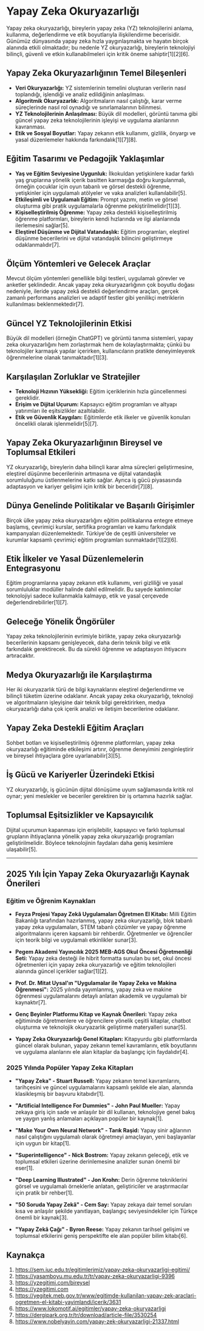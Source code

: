 # Yapay Zeka Okuryazarlığı

Yapay zeka okuryazarlığı, bireylerin yapay zeka (YZ) teknolojilerini anlama, kullanma, değerlendirme ve etik boyutlarıyla ilişkilendirme becerisidir. Günümüz dünyasında yapay zeka hızla yaygınlaşmakta ve hayatın birçok alanında etkili olmaktadır; bu nedenle YZ okuryazarlığı, bireylerin teknolojiyi bilinçli, güvenli ve etkin kullanabilmeleri için kritik öneme sahiptir[1][2][6].

## Yapay Zeka Okuryazarlığının Temel Bileşenleri

* **Veri Okuryazarlığı:** YZ sistemlerinin temelini oluşturan verilerin nasıl toplandığı, işlendiği ve analiz edildiğinin anlaşılması.
* **Algoritmik Okuryazarlık:** Algoritmaların nasıl çalıştığı, karar verme süreçlerinde nasıl rol oynadığı ve sınırlamalarının bilinmesi.
* **YZ Teknolojilerinin Anlaşılması:** Büyük dil modelleri, görüntü tanıma gibi güncel yapay zeka teknolojilerinin işleyişi ve uygulama alanlarının kavranması.
* **Etik ve Sosyal Boyutlar:** Yapay zekanın etik kullanımı, gizlilik, önyargı ve yasal düzenlemeler hakkında farkındalık[1][7][8].

## Eğitim Tasarımı ve Pedagojik Yaklaşımlar

* **Yaş ve Eğitim Seviyesine Uygunluk:** İlkokuldan yetişkinlere kadar farklı yaş gruplarına yönelik içerik basitten karmaşığa doğru kurgulanmalı, örneğin çocuklar için oyun tabanlı ve görsel destekli öğrenme, yetişkinler için uygulamalı atölyeler ve vaka analizleri kullanılabilir[5].
* **Etkileşimli ve Uygulamalı Eğitim:** Prompt yazımı, metin ve görsel oluşturma gibi pratik uygulamalarla öğrenme pekiştirilmelidir[1][3].
* **Kişiselleştirilmiş Öğrenme:** Yapay zeka destekli kişiselleştirilmiş öğrenme platformları, bireylerin kendi hızlarında ve ilgi alanlarında ilerlemesini sağlar[5].
* **Eleştirel Düşünme ve Dijital Vatandaşlık:** Eğitim programları, eleştirel düşünme becerilerini ve dijital vatandaşlık bilincini geliştirmeye odaklanmalıdır[7].

## Ölçüm Yöntemleri ve Gelecek Araçlar

Mevcut ölçüm yöntemleri genellikle bilgi testleri, uygulamalı görevler ve anketler şeklindedir. Ancak yapay zeka okuryazarlığının çok boyutlu doğası nedeniyle, ileride yapay zekâ destekli değerlendirme araçları, gerçek zamanlı performans analizleri ve adaptif testler gibi yenilikçi metriklerin kullanılması beklenmektedir[7].

## Güncel YZ Teknolojilerinin Etkisi

Büyük dil modelleri (örneğin ChatGPT) ve görüntü tanıma sistemleri, yapay zeka okuryazarlığını hem zorlaştırmak hem de kolaylaştırmakta; çünkü bu teknolojiler karmaşık yapılar içerirken, kullanıcıların pratikte deneyimleyerek öğrenmelerine olanak tanımaktadır[1][3].

## Karşılaşılan Zorluklar ve Stratejiler

* **Teknoloji Hızının Yüksekliği:** Eğitim içeriklerinin hızla güncellenmesi gereklidir.
* **Erişim ve Dijital Uçurum:** Kapsayıcı eğitim programları ve altyapı yatırımları ile eşitsizlikler azaltılabilir.
* **Etik ve Güvenlik Kaygıları:** Eğitimlerde etik ilkeler ve güvenlik konuları öncelikli olarak işlenmelidir[5][7].

## Yapay Zeka Okuryazarlığının Bireysel ve Toplumsal Etkileri

YZ okuryazarlığı, bireylerin daha bilinçli karar alma süreçleri geliştirmesine, eleştirel düşünme becerilerinin artmasına ve dijital vatandaşlık sorumluluğunu üstlenmelerine katkı sağlar. Ayrıca iş gücü piyasasında adaptasyon ve kariyer gelişimi için kritik bir beceridir[7][8].

## Dünya Genelinde Politikalar ve Başarılı Girişimler

Birçok ülke yapay zeka okuryazarlığını eğitim politikalarına entegre etmeye başlamış, çevrimiçi kurslar, sertifika programları ve kamu farkındalık kampanyaları düzenlemektedir. Türkiye'de de çeşitli üniversiteler ve kurumlar kapsamlı çevrimiçi eğitim programları sunmaktadır[1][2][6].

## Etik İlkeler ve Yasal Düzenlemelerin Entegrasyonu

Eğitim programlarına yapay zekanın etik kullanımı, veri gizliliği ve yasal sorumluluklar modüller halinde dahil edilmelidir. Bu sayede katılımcılar teknolojiyi sadece kullanmakla kalmayıp, etik ve yasal çerçevede değerlendirebilirler[1][7].

## Geleceğe Yönelik Öngörüler

Yapay zeka teknolojilerinin evrimiyle birlikte, yapay zeka okuryazarlığı becerilerinin kapsamı genişleyecek, daha derin teknik bilgi ve etik farkındalık gerektirecek. Bu da sürekli öğrenme ve adaptasyon ihtiyacını artıracaktır.

## Medya Okuryazarlığı ile Karşılaştırma

Her iki okuryazarlık türü de bilgi kaynaklarını eleştirel değerlendirme ve bilinçli tüketim üzerine odaklanır. Ancak yapay zeka okuryazarlığı, teknoloji ve algoritmaların işleyişine dair teknik bilgi gerektirirken, medya okuryazarlığı daha çok içerik analizi ve iletişim becerilerine odaklanır.

## Yapay Zeka Destekli Eğitim Araçları

Sohbet botları ve kişiselleştirilmiş öğrenme platformları, yapay zeka okuryazarlığı eğitiminde etkileşimi artırır, öğrenme deneyimini zenginleştirir ve bireysel ihtiyaçlara göre uyarlanabilir[3][5].

## İş Gücü ve Kariyerler Üzerindeki Etkisi

YZ okuryazarlığı, iş gücünün dijital dönüşüme uyum sağlamasında kritik rol oynar; yeni meslekler ve beceriler gerektiren bir iş ortamına hazırlık sağlar.

## Toplumsal Eşitsizlikler ve Kapsayıcılık

Dijital uçurumun kapanması için erişilebilir, kapsayıcı ve farklı toplumsal grupların ihtiyaçlarına yönelik yapay zeka okuryazarlığı programları geliştirilmelidir. Böylece teknolojinin faydaları daha geniş kesimlere ulaşabilir[5].

---

## 2025 Yılı İçin Yapay Zeka Okuryazarlığı Kaynak Önerileri

### Eğitim ve Öğrenim Kaynakları

* **Feyza Projesi Yapay Zekâ Uygulamaları Öğretmen El Kitabı:** Milli Eğitim Bakanlığı tarafından hazırlanmış, yapay zeka okuryazarlığı, blok tabanlı yapay zeka uygulamaları, STEM tabanlı çözümler ve yapay öğrenme algoritmalarını içeren kapsamlı bir rehberdir. Öğretmenler ve öğrenciler için teorik bilgi ve uygulamalı etkinlikler sunar[3].

* **Pegem Akademi Yayıncılık 2025 MEB-AGS Okul Öncesi Öğretmenliği Seti:** Yapay zeka desteği ile hibrit formatta sunulan bu set, okul öncesi öğretmenleri için yapay zeka okuryazarlığı ve eğitim teknolojileri alanında güncel içerikler sağlar[1][2].

* **Prof. Dr. Mitat Uysal'ın "Uygulamalar ile Yapay Zeka ve Makina Öğrenmesi":** 2025 yılında yayımlanmış, yapay zeka ve makine öğrenmesi uygulamalarını detaylı anlatan akademik ve uygulamalı bir kaynaktır[7].

* **Genç Beyinler Platformu Kitap ve Kaynak Önerileri:** Yapay zeka eğitiminde öğretmenlere ve öğrencilere yönelik çeşitli kitaplar, chatbot oluşturma ve teknolojik okuryazarlık geliştirme materyalleri sunar[5].

* **Yapay Zeka Okuryazarlığı Genel Kitapları:** Kitapyurdu gibi platformlarda güncel olarak bulunan, yapay zekanın temel kavramlarını, etik boyutlarını ve uygulama alanlarını ele alan kitaplar da başlangıç için faydalıdır[4].

### 2025 Yılında Popüler Yapay Zeka Kitapları

* **"Yapay Zeka" - Stuart Russell:** Yapay zekanın temel kavramlarını, tarihçesini ve güncel uygulamalarını kapsamlı şekilde ele alan, alanında klasikleşmiş bir başvuru kitabıdır[1].

* **"Artificial Intelligence For Dummies" - John Paul Mueller:** Yapay zekaya giriş için sade ve anlaşılır bir dil kullanan, teknolojiye genel bakış ve yaygın yanlış anlamaları açıklayan popüler bir kaynak[1].

* **"Make Your Own Neural Network" - Tarık Raşid:** Yapay sinir ağlarının nasıl çalıştığını uygulamalı olarak öğretmeyi amaçlayan, yeni başlayanlar için uygun bir kitap[1].

* **"Superintelligence" - Nick Bostrom:** Yapay zekanın geleceği, etik ve toplumsal etkileri üzerine derinlemesine analizler sunan önemli bir eser[1].

* **"Deep Learning Illustrated" - Jon Krohn:** Derin öğrenme tekniklerini görsel ve uygulamalı örneklerle anlatan, geliştiriciler ve araştırmacılar için pratik bir rehber[1].

* **"50 Soruda Yapay Zekâ" - Cem Say:** Yapay zekaya dair temel soruları kısa ve anlaşılır şekilde yanıtlayan, başlangıç seviyesindekiler için Türkçe önemli bir kaynak[3].

* **"Yapay Zekâ Çağı" - Byron Reese:** Yapay zekanın tarihsel gelişimi ve toplumsal etkilerini geniş perspektifte ele alan popüler bilim kitabı[6].

## Kaynakça

1. https://sem.iuc.edu.tr/egitimlerimiz/yapay-zeka-okuryazarligi-egitimi/
2. https://yasamboyu.mu.edu.tr/tr/yapay-zeka-okuryazarligi-9396
3. https://yzegitimi.com/bireysel
4. https://yzegitimi.com
5. https://yegitek.meb.gov.tr/www/egitimde-kullanilan-yapay-zek-araclari-ogretmen-el-kitabi-yayimlandi/icerik/3631
6. https://www.lokomotif.ai/egitimler/yapay-zeka-okuryazarligi
7. https://dergipark.org.tr/tr/download/article-file/3530254
8. https://www.nobelyayin.com/yapay-zek-okuryazarligi-21337.html
